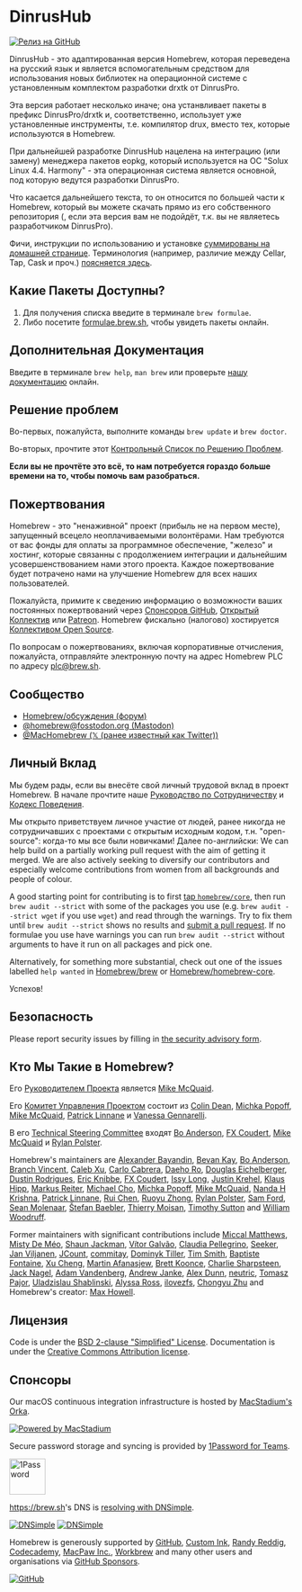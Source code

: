 # DinrusHub

[![Релиз на GitHub](https://img.shields.io/github/release/Homebrew/brew.svg)](https://github.com/Homebrew/brew/releases)

DinrusHub - это адаптированная версия Homebrew, которая переведена на русский язык и является вспомогательным средством для использования новых библиотек на операционной системе с установленным комплектом разработки drxtk от DinrusPro.

Эта версия работает несколько иначе; она устанвливает пакеты в префикс DinrusPro/drxtk и, соответственно, использует уже установленные инструменты, т.е. компилятор drux, вместо тех, которые используются в Homebrew.

При дальнейшей разработке DinrusHub нацелена на интеграцию (или замену) менеджера пакетов eopkg, который используется на ОС "Solux Linux 4.4. Harmony" -
эта операционная система является основной, под которую ведутся разработки DinrusPro.

Что касается дальнейшего текста, то он относится по большей части к Homebrew, который вы можете скачать прямо из его собственного репозитория (, если эта версия вам не подойдёт, т.к. вы не являетесь разработчиком DinrusPro).

Фичи, инструкции по использованию и установке [суммированы на домашней странице](https://brew.sh). Терминология (например, различие между Cellar, Tap, Cask и проч.) [поясняется здесь](https://docs.brew.sh/Formula-Cookbook#homebrew-terminology).

## Какие Пакеты Доступны?

1. Для получения списка введите в терминале `brew formulae`.
2. Либо посетите [formulae.brew.sh](https://formulae.brew.sh), чтобы увидеть пакеты онлайн.

## Дополнительная Документация

Введите в терминале `brew help`, `man brew` или проверьте [нашу документацию](https://docs.brew.sh/) онлайн.

## Решение проблем

Во-первых, пожалуйста, выполните команды `brew update` и `brew doctor`.

Во-вторых, прочтите этот [Контрольный Список по Решению Проблем](https://docs.brew.sh/Troubleshooting).

**Если вы не прочтёте это всё, то нам потребуется гораздо больше времени на то, чтобы помочь вам разобраться.**

## Пожертвования

Homebrew - это "ненаживной" проект (прибыль не на первом месте), запущенный всецело неоплачиваемыми волонтёрами. Нам требуются от вас фонды для оплаты за программное обеспечение, "железо" и хостинг, которые связанны с продолжением интеграции и дальнейшим усовершенствованием нами этого проекта. Каждое пожертвование будет потрачено нами на улучшение Homebrew для всех наших пользователей.

Пожалуйста, примите к сведению информацию о возможности ваших постоянных пожертвований через [Спонсоров GitHub](https://github.com/sponsors/Homebrew), [Открытый Коллектив](https://opencollective.com/homebrew) или [Patreon](https://www.patreon.com/homebrew). Homebrew фискально (налогово) хостируется [Коллективом Open Source](https://opencollective.com/opensource).

По вопросам о пожертвованиях, включая корпоративные отчисления, пожалуйста, отправляйте электронную почту на адрес Homebrew PLC по адресу [plc@brew.sh](mailto:plc@brew.sh).

## Сообщество

- [Homebrew/обсуждения (форум)](https://github.com/orgs/Homebrew/discussions)
- [@homebrew@fosstodon.org (Mastodon)](https://fosstodon.org/@homebrew)
- [@MacHomebrew (𝕏 (ранее известный как Twitter))](https://x.com/MacHomebrew)

## Личный Вклад

Мы будем рады, если вы внесёте свой личный трудовой вклад в проект Homebrew. В начале прочтите наше [Руководство по Сотрудничеству](CONTRIBUTING.md) и [Кодекс Поведения](https://github.com/Homebrew/.github/blob/HEAD/CODE_OF_CONDUCT.md#code-of-conduct).

Мы открыто приветствуем личное участие от людей, ранее никогда не сотрудничавших с проектами с открытым исходным кодом, т.н. "open-source": когда-то мы все были новичками! Далее по-английски: We can help build on a partially working pull request with the aim of getting it merged. We are also actively seeking to diversify our contributors and especially welcome contributions from women from all backgrounds and people of colour.

A good starting point for contributing is to first [tap `homebrew/core`](https://docs.brew.sh/FAQ#can-i-edit-formulae-myself), then run `brew audit --strict` with some of the packages you use (e.g. `brew audit --strict wget` if you use `wget`) and read through the warnings. Try to fix them until `brew audit --strict` shows no results and [submit a pull request](https://docs.brew.sh/How-To-Open-a-Homebrew-Pull-Request). If no formulae you use have warnings you can run `brew audit --strict` without arguments to have it run on all packages and pick one.

Alternatively, for something more substantial, check out one of the issues labelled `help wanted` in [Homebrew/brew](https://github.com/homebrew/brew/issues?q=is%3Aopen+is%3Aissue+label%3A%22help+wanted%22) or [Homebrew/homebrew-core](https://github.com/homebrew/homebrew-core/issues?q=is%3Aopen+is%3Aissue+label%3A%22help+wanted%22).

Успехов!

## Безопасность

Please report security issues by filling in [the security advisory form](https://github.com/dinrus/brew/security/advisories/new).

## Кто Мы Такие в Homebrew?

Его [Руководителем Проекта](https://docs.brew.sh/Homebrew-Governance#6-project-leader) является [Mike McQuaid](https://github.com/MikeMcQuaid).

Его [Комитет Управления Проектом](https://docs.brew.sh/Homebrew-Governance#4-project-leadership-committee) состоит из [Colin Dean](https://github.com/colindean), [Michka Popoff](https://github.com/iMichka), [Mike McQuaid](https://github.com/MikeMcQuaid), [Patrick Linnane](https://github.com/p-linnane) и [Vanessa Gennarelli](https://github.com/mozzadrella).

В его [Technical Steering Committee](https://docs.brew.sh/Homebrew-Governance#7-technical-steering-committee) входят [Bo Anderson](https://github.com/Bo98), [FX Coudert](https://github.com/fxcoudert), [Mike McQuaid](https://github.com/MikeMcQuaid) и [Rylan Polster](https://github.com/Rylan12).

Homebrew's maintainers are [Alexander Bayandin](https://github.com/bayandin), [Bevan Kay](https://github.com/bevanjkay), [Bo Anderson](https://github.com/Bo98), [Branch Vincent](https://github.com/branchvincent), [Caleb Xu](https://github.com/alebcay), [Carlo Cabrera](https://github.com/carlocab), [Daeho Ro](https://github.com/daeho-ro), [Douglas Eichelberger](https://github.com/dduugg), [Dustin Rodrigues](https://github.com/dtrodrigues), [Eric Knibbe](https://github.com/EricFromCanada), [FX Coudert](https://github.com/fxcoudert), [Issy Long](https://github.com/issyl0), [Justin Krehel](https://github.com/krehel), [Klaus Hipp](https://github.com/khipp), [Markus Reiter](https://github.com/reitermarkus), [Michael Cho](https://github.com/cho-m), [Michka Popoff](https://github.com/iMichka), [Mike McQuaid](https://github.com/MikeMcQuaid), [Nanda H Krishna](https://github.com/nandahkrishna), [Patrick Linnane](https://github.com/p-linnane), [Rui Chen](https://github.com/chenrui333), [Ruoyu Zhong](https://github.com/ZhongRuoyu), [Rylan Polster](https://github.com/Rylan12), [Sam Ford](https://github.com/samford), [Sean Molenaar](https://github.com/SMillerDev), [Štefan Baebler](https://github.com/stefanb), [Thierry Moisan](https://github.com/Moisan), [Timothy Sutton](https://github.com/timsutton) and [William Woodruff](https://github.com/woodruffw).

Former maintainers with significant contributions include [Miccal Matthews](https://github.com/miccal), [Misty De Méo](https://github.com/mistydemeo), [Shaun Jackman](https://github.com/sjackman), [Vítor Galvão](https://github.com/vitorgalvao), [Claudia Pellegrino](https://github.com/claui), [Seeker](https://github.com/SeekingMeaning), [Jan Viljanen](https://github.com/javian), [JCount](https://github.com/jcount), [commitay](https://github.com/commitay), [Dominyk Tiller](https://github.com/DomT4), [Tim Smith](https://github.com/tdsmith), [Baptiste Fontaine](https://github.com/bfontaine), [Xu Cheng](https://github.com/xu-cheng), [Martin Afanasjew](https://github.com/UniqMartin), [Brett Koonce](https://github.com/asparagui), [Charlie Sharpsteen](https://github.com/Sharpie), [Jack Nagel](https://github.com/jacknagel), [Adam Vandenberg](https://github.com/adamv), [Andrew Janke](https://github.com/apjanke), [Alex Dunn](https://github.com/dunn), [neutric](https://github.com/neutric), [Tomasz Pajor](https://github.com/nijikon), [Uladzislau Shablinski](https://github.com/vladshablinsky), [Alyssa Ross](https://github.com/alyssais), [ilovezfs](https://github.com/ilovezfs), [Chongyu Zhu](https://github.com/lembacon) and Homebrew's creator: [Max Howell](https://github.com/mxcl).

## Лицензия

Code is under the [BSD 2-clause "Simplified" License](LICENSE.txt).
Documentation is under the [Creative Commons Attribution license](https://creativecommons.org/licenses/by/4.0/).

## Спонсоры

Our macOS continuous integration infrastructure is hosted by [MacStadium's Orka](https://www.macstadium.com/customers/homebrew).

[![Powered by MacStadium](https://cloud.githubusercontent.com/assets/125011/22776032/097557ac-eea6-11e6-8ba8-eff22dfd58f1.png)](https://www.macstadium.com)

Secure password storage and syncing is provided by [1Password for Teams](https://1password.com/teams/).

[<img src="https://i.1password.com/akb/featured/1password-icon.svg" alt="1Password" height="64">](https://1password.com)

<https://brew.sh>'s DNS is [resolving with DNSimple](https://dnsimple.com/resolving/homebrew).

[![DNSimple](https://cdn.dnsimple.com/assets/resolving-with-us/logo-light.png)](https://dnsimple.com/resolving/homebrew#gh-light-mode-only)
[![DNSimple](https://cdn.dnsimple.com/assets/resolving-with-us/logo-dark.png)](https://dnsimple.com/resolving/homebrew#gh-dark-mode-only)

Homebrew is generously supported by [GitHub](https://github.com/github), [Custom Ink](https://github.com/customink), [Randy Reddig](https://github.com/ydnar), [Codecademy](https://github.com/Codecademy), [MacPaw Inc.](https://github.com/MacPaw), [Workbrew](https://github.com/Workbrew) and many other users and organisations via [GitHub Sponsors](https://github.com/sponsors/Homebrew).

[![GitHub](https://github.com/github.png?size=64)](https://github.com/github)
